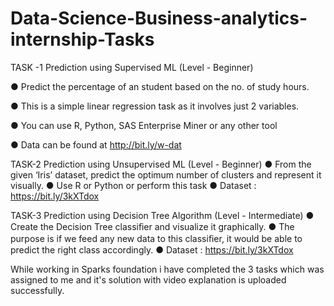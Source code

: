# Data-Science-Business-analytics-internship-Tasks

TASK -1
Prediction using Supervised ML (Level - Beginner)

● Predict the percentage of an student based on the no. of study hours. 

● This is a simple linear  regression task as it involves just 2 variables.

● You can use R, Python, SAS Enterprise Miner or any other tool  

● Data can be found at http://bit.ly/w-dat

TASK-2
Prediction using Unsupervised ML (Level - Beginner)
● From the given ‘Iris’ dataset, predict the optimum number of  clusters and represent it visually.
● Use R or Python or perform this task 
● Dataset : https://bit.ly/3kXTdox 

TASK-3
Prediction using Decision Tree Algorithm (Level - Intermediate)
● Create the Decision Tree classiﬁer and visualize it graphically. 
● The purpose is if we feed any new data to this  classiﬁer, it would be able to predict the right class accordingly. 
● Dataset : https://bit.ly/3kXTdox 


While working in Sparks foundation i have completed the 3 tasks which was assigned to me and it's solution with video explanation is uploaded successfully.
